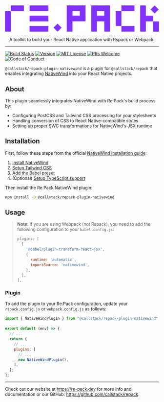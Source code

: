 <p align="center">
    <img src="https://raw.githubusercontent.com/callstack/repack/HEAD/logo.png">
</p>
<p align="center">
A toolkit to build your React Native application with Rspack or Webpack.
</p>

---

[![Build Status][build-badge]][build]
[![Version][version-badge]][version]
[![MIT License][license-badge]][license]
[![PRs Welcome][prs-welcome-badge]][prs-welcome]
[![Code of Conduct][coc-badge]][coc]

`@callstack/repack-plugin-nativewind` is a plugin for `@callstack/repack` that enables integrating [NativeWind](https://github.com/nativewind/nativewind) into your React Native projects.

## About

This plugin seamlessly integrates NativeWind with Re.Pack's build process by:

- Configuring PostCSS and Tailwind CSS processing for your stylesheets
- Handling conversion of CSS to React Native-compatible styles
- Setting up proper SWC transformations for NativeWind's JSX runtime

## Installation

First, follow these steps from the official [NativeWind installation guide](https://www.nativewind.dev/getting-started/react-native):

1. [Install NativeWind](https://www.nativewind.dev/getting-started/react-native#installation)
2. [Setup Tailwind CSS](https://www.nativewind.dev/getting-started/react-native#2-setup-tailwind-css)
3. [Add the Babel preset](https://www.nativewind.dev/getting-started/react-native#3-add-the-babel-preset)
4. (Optional) [Setup TypeScript support](https://www.nativewind.dev/getting-started/typescript)

Then install the Re.Pack NativeWind plugin:

```sh
npm install -D @callstack/repack-plugin-nativewind
```

## Usage

> **Note**: If you are using Webpack (not Rspack), you need to add the following configuration to your `babel.config.js`:
>
> ```js
> plugins: [
>   [
>     '@babel/plugin-transform-react-jsx',
>     {
>       runtime: 'automatic',
>       importSource: 'nativewind',
>     },
>   ],
> ],
> ```

### Plugin

To add the plugin to your Re.Pack configuration, update your `rspack.config.js` or `webpack.config.js` as follows:

```js
import { NativeWindPlugin } from "@callstack/repack-plugin-nativewind";

export default (env) => {
  // ...
  return {
    // ...
    plugins: [
      // ...
      new NativeWindPlugin(),
    ],
  };
};
```

---

Check out our website at https://re-pack.dev for more info and documentation or our GitHub: https://github.com/callstack/repack.

<!-- badges -->

[callstack-readme-with-love]: https://callstack.com/?utm_source=github.com&utm_medium=referral&utm_campaign=react-native-paper&utm_term=readme-with-love
[build-badge]: https://img.shields.io/github/workflow/status/callstack/repack/CI/main?style=flat-square
[build]: https://github.com/callstack/repack/actions/workflows/main.yml
[version-badge]: https://img.shields.io/npm/v/@callstack/repack-plugin-nativewind?style=flat-square
[version]: https://www.npmjs.com/package/@callstack/repack-plugin-nativewind
[license-badge]: https://img.shields.io/npm/l/@callstack/repack-plugin-nativewind?style=flat-square
[license]: https://github.com/callstack/repack/blob/master/LICENSE
[prs-welcome-badge]: https://img.shields.io/badge/PRs-welcome-brightgreen.svg?style=flat-square
[prs-welcome]: ./CONTRIBUTING.md
[coc-badge]: https://img.shields.io/badge/code%20of-conduct-ff69b4.svg?style=flat-square
[coc]: https://github.com/callstack/repack/blob/master/CODE_OF_CONDUCT.md

